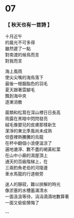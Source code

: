 # 07


### 【 秋天也有一首詩 】

十月近午  
的晨光不可多得  
雖然遲了一點  
對南渡的候鳥而言  
對我而言


海上風雨  
使尖尖嘴的海鳥落下  
最後一根胭脂色的羽毛  
夏天跟著雲腳毛  
飄到海中央  
逐漸消散

菌類和松茸在深山裡日日長高  
雨露在黑暗中閃閃發亮  
絨毛像嬰兒的皮膚那樣新生  
潔淨的東北季風尚未成熟  
但壺裡熱騰騰的烏龍  
在杯中翻個小浪便溫涼了  
遍地漉濘、數不盡的褐黃紅葉  
在山中小廟的濕屋頂上  
通天的百級階梯上，在  
三兩釣魚老伯的河隄邊  
車水馬龍的行道樹旁



迷人的靜寂，難以排解的時光  
像淤塞的水槽蓄滿清水  
一面汲汲等待，涓涓滴滴地數算著  
一面又偷偷懊悔了


--

